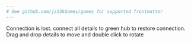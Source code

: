 ```yaml
---
# See github.com/js13kGames/games for supported frontmatter
---
```

Connection is lost. connect all details to green hub to restore connection. Drag and drop details to move and double click to rotate